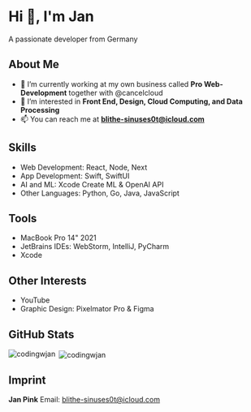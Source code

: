 # Hi 👋, I'm Jan

A passionate developer from Germany

## About Me

- 🔭 I’m currently working at my own business called **Pro Web-Development** together with @cancelcloud
- 🌱 I’m interested in **Front End, Design, Cloud Computing, and Data Processing**
- 📫 You can reach me at **blithe-sinuses0t@icloud.com**

## Skills

- Web Development: React, Node, Next
- App Development: Swift, SwiftUI
- AI and ML: Xcode Create ML & OpenAI API
- Other Languages: Python, Go, Java, JavaScript

## Tools

- MacBook Pro 14" 2021
- JetBrains IDEs: WebStorm, IntelliJ, PyCharm
- Xcode

## Other Interests

- YouTube
- Graphic Design: Pixelmator Pro & Figma

## GitHub Stats

<p><img align="left" src="https://github-readme-stats.vercel.app/api/top-langs?username=codingwjan&show_icons=true&locale=en&layout=compact" alt="codingwjan" /></p>
<p>&nbsp;<img align="center" src="https://github-readme-stats.vercel.app/api?username=codingwjan&show_icons=true&locale=en" alt="codingwjan" /></p>

## Imprint

**Jan Pink**
Email: blithe-sinuses0t@icloud.com
